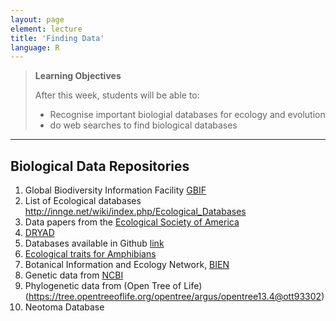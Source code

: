 ```yaml
---
layout: page
element: lecture
title: 'Finding Data'
language: R
---
```


> **Learning Objectives**
>
> After this week, students will be able to:
>
> - Recognise important biologial databases for ecology and evolution
> - do web searches to find biological databases

---

## Biological Data Repositories

1. Global Biodiversity Information Facility [GBIF]()
2. List of Ecological databases http://innge.net/wiki/index.php/Ecological_Databases
3. Data papers from the [Ecological Society of America](http://esapubs.org/archive/)
4. [DRYAD](https://datadryad.org/)
5. Databases available in Github [link](https://www.kdnuggets.com/2015/04/awesome-public-datasets-github.html)
6. [Ecological traits for Amphibians](https://www.nature.com/articles/sdata2017123)
7. Botanical Information and Ecology Network, [BIEN](http://bien.nceas.ucsb.edu/bien/)
8. Genetic data from [NCBI](https://www.ncbi.nlm.nih.gov/)
9. Phylogenetic data from (Open Tree of Life)(https://tree.opentreeoflife.org/opentree/argus/opentree13.4@ott93302)
10. Neotoma Database
